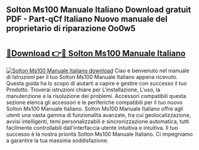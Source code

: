 ## Solton Ms100 Manuale Italiano Download gratuit PDF - Part-qCf Italiano Nuovo manuale del proprietario di riparazione Oo0w5

# <h2><a href="http://dfcjb2c.blite.top/?on=Solton+Ms100+Manuale+Italiano">🔗Download 👉🔴 Solton Ms100 Manuale Italiano</a></h2>

[![Solton Ms100 Manuale Italiano download](https://i.imgur.com/lujVjoI.png)](http://dfcjb2c.blite.top/?on=Solton+Ms100+Manuale+Italiano)
Ciao e benvenuto nel manuale di Istruzioni per il tuo Solton Ms100 Manuale Italiano appena ricevuto. Questa guida ha lo scopo di aiutarti a capire e gestire con successo il tuo Prodotto. Troverai istruzioni chiare per L'installazione, L'uso, la manutenzione e la risoluzione dei problemi. Accessori compatibili questa sezione elenca gli accessori e le periferiche compatibili per il tuo nuovo Solton Ms100 Manuale Italiano. Solton Ms100 Manuale Italiano offre agli utenti una vasta gamma di funzionalità avanzate, tra cui geolocalizzazione, avvisi intelligenti, temi personalizzabili e sincronizzazione automatica, tutti facilmente controllabili dall'interfaccia utente intuitiva e intuitiva. Il tuo successo è la nostra priorità Solton Ms100 Manuale Italiano. Ci impegniamo a garantire la tua massima soddisfazione.
